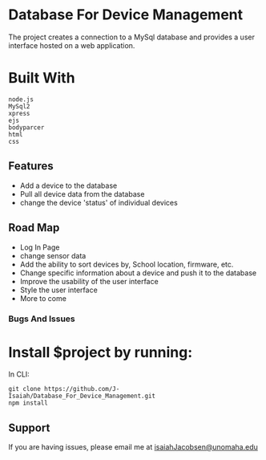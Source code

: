  Database For Device Management
========

The project creates a connection to a MySql database and provides a user interface hosted on a web application.


# Built With
    node.js
    MySql2
    xpress
    ejs
    bodyparcer
    html
    css

Features
--------

- Add a device to the database
- Pull all device data from the database 
- change the device 'status' of individual devices

Road Map
--------
- Log In Page
- change sensor data 
- Add the ability to sort devices by, School location, firmware, etc.
- Change specific information about a device and push it to the database
- Improve the usability of the user interface
- Style the user interface
- More to come

### Bugs And Issues



# Install $project by running:
In CLI:

    git clone https://github.com/J-Isaiah/Database_For_Device_Management.git
    npm install



Support
-------

If you are having issues, please email me at isaiahJacobsen@unomaha.edu


